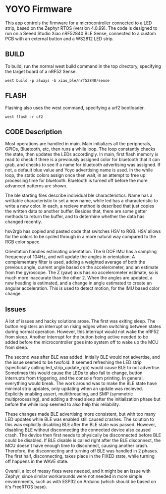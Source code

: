 # YOYO Firmware
This app controls the firmware for a microcontroller connected to a LED strip, based on the Zephyr RTOS (version 4.0.99). The code is designed to run on a Seeed Studio Xiao nRF52840 BLE Sense, connected to a custom PCB with an external button and a WS2812 LED strip.
## BUILD
To build, run the normal west build command in the top directory, specifying the target board of a nRF52 Sense.
```
west build -p always -b xiao_ble/nrf52840/sense
```
## FLASH
Flashing also uses the west command, specifying a urf2 bootloader.
```
west flash -r uf2
```
## CODE Description
Most operations are handled in main. Main initializes all the peripherals, GPIOs, Bluetooth, etc, then runs a while loop. The loop constantly checks the state, then updates the LEDs accordingly. In main, first flash memory is read to check if there is a previously assigned color for bluetooth that it can grab, and checks to see if a name for bluetooth advertising was assigned. If not, a default blue value and Yoyo advertising name is used. In the while loop, the static colors assign once then wait, in an attempt to free up processing time for bluetooth. Bluetooth is turned off before the more advanced patterns are shown. 

The ble starting files describe individual ble characteristics. Name has a writtable characteristic to set a new name, while led has a characteristic to write a new color. In each, a recieve method is described that just copies the written data to another buffer. Besides that, there are some getter methods to return the buffer, and to determine whether the data has changed recently.

hsv2rgb has copied and pasted code that switches HSV to RGB. HSV allows for the colors to be cycled through in a more natural way compared to the RGB color space.

Orientation handles estimating orientation. The 6 DOF IMU has a sampling frequency of 104Hz, and will update the angles in orientation. A complementary filter is used, adding a weighted average of both the previous angle, current angle based on the accelerometer, and an estimate from the gyroscope. The Z (yaw) axis has no accelerometer estimate, so is much more inaccurate than the other 2. When the angles are updated, a new heading is estimated, and a change in angle estimated to create an angular acceleration. This is used to detect motion, for the IMU based color change.
## Issues
A lot of issues and hacky solutions arose. The first was exiting sleep. The button registers an interrupt on rising edges when switching between states during normal operation. However, this interrupt would not wake the nRF52 from sleep. Another interrupt for the button being active needed to be added before the microcontroller goes into system off to wake up the MCU from sleep.

The second was after BLE was added. Initially BLE would not advertise, and the issue seemed to be twofold. It seemed refreshing the LED strip (specficially calling led_strip_update_rgb) would cause BLE to not advertise. Sometimes this would cause the LEDs to also fail to change, button interrupts from triggering, and the console from printing. In general, everything would break. The work around was to make the BLE state have minimal strip updates, only updating when an update was recieved. Explicitly enabling assert, multithreading, and SMP (symmetric multiprocessing), and adding a thread sleep after the initialization phase but before the while loop seemed to also help this reliability.

These changes made BLE advertising more consistent, but with too many LED updates while BLE was enabled still caused crashes. The solution to this was explicitly disabling BLE after the BLE state was passed. However, disabling BLE without disconnecting the connected device also caused crash. The device then first needs to physically be disconnected before BLE could be disabled. If BLE disable is called right after the BLE disconnect, the MCU doesn't have enough time to disconnect, causing another crash. Therefore, the disconnecting and turning off BLE was handled in 2 phases. The first half, disconnecting, takes place in the FIXED state, while turning off happens in the WAVE state.

Overall, a lot of messy fixes were needed, and it might be an issue with Zephyr, since similar workarounds were not needed in more simple envoirnments, such as with ESP32 on Arduino (which should be based on it's FreeRTOS base).